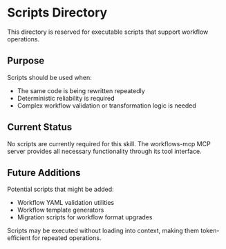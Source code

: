 # Scripts Directory

This directory is reserved for executable scripts that support workflow operations.

## Purpose

Scripts should be used when:
- The same code is being rewritten repeatedly
- Deterministic reliability is required
- Complex workflow validation or transformation logic is needed

## Current Status

No scripts are currently required for this skill. The workflows-mcp MCP server provides all necessary functionality through its tool interface.

## Future Additions

Potential scripts that might be added:
- Workflow YAML validation utilities
- Workflow template generators
- Migration scripts for workflow format upgrades

Scripts may be executed without loading into context, making them token-efficient for repeated operations.
